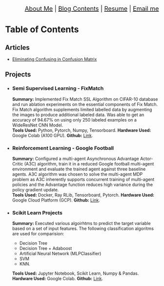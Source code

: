 <div align="right" style="font-size: 20px;">
<a href="https://vimvenu-rgb.github.io/">About Me</a> | 
 <a href="blog_contents.html">Blog Contents</a> | 
 <a href="https://vimvenu-rgb.github.io/resume.pdf">Resume</a> | 
 <a href="mailto:vimalkumar.engr@gmail.com?subject=Saw%20Your%20Github%20Blog&body=Enter%20Your%20Text.">Email me</a>
</div>

# Table of Contents

## Articles
- [Eliminating Confusing in Confusion Matrix](confusion_matrix.md)

## Projects
- ### Semi Supervised Learning - FixMatch 
  **Summary:** Implemented Fix Match SSL Algorithm on CIFAR-10 database and run ablation experiments on the essential components of Fix Match. Fix Match algorithm supplements limited labelled data by augmenting the images to produce additional labeled data. Was able to get an accuracy of 94.67% on using only 250 labeled examples on a WideResNet CNN Model.  
  **Tools Used:** Python, Pytorch, Numpy, Tensorboard. 
  **Hardware Used:** Google Colab (A100 GPU). 
  **Github:** [Link](https://github.com/vimvenu-rgb/Fix_Mix_Match-Project). 
- ### Reinforcement Learning - Google Football
  **Summary:** Configured a multi-agent Asynchronous Advantage Actor-Critic (A3C) algorithm, train it in a reduced Google football multi-agent environment and evaluate the trained agent against three baseline agents.  A3C algorithm was chosen to solve the multi-agent MDP problem as A3C inherently supports concurrent training of multi-agent policies and the Advantage function reduces high variance during the policy gradient update.  
  **Tools Used:** Docker, Ray RLib, Tensorboard, Pytorch. 
  **Hardware Used:** Google Cloud Platform (GCP). 
  **Github:** [Link](https://github.com/vimvenu-rgb/A3C_RL_Project). 
- ### Scikit Learn Projects
  **Summary:** Executed various algoirhtms to predict the target variable based on a set of input features. The following classification algoritms are used for comparision:
  - Decision Tree
  - Decision Tree + Adaboost
  - Artificial Neural Network (MLPClassifier)
  - SVM
  - KNN. 

  **Tools Used:** Jupyter Notebook, Scikit Learn, Numpy & Pandas. 
  **Hardware Used:** Google Colab. 
  **Github:** [Link](https://github.com/vimvenu-rgb/ScikitLearn_Projects). 
